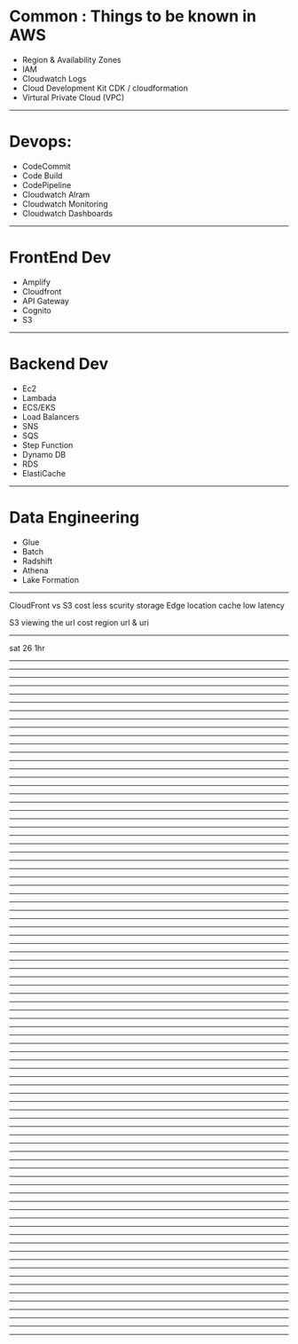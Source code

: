 # Common : Things to be known in AWS
* Region & Availability Zones 
* IAM
* Cloudwatch Logs
* Cloud Development Kit CDK / cloudformation 
* Virtural Private Cloud (VPC)

-------------------------------------------------------------------------------
# Devops:

* CodeCommit
* Code Build 
* CodePipeline
* Cloudwatch Alram 
* Cloudwatch Monitoring 
* Cloudwatch Dashboards

-------------------------------------------------------------------------------
# FrontEnd Dev 
* Amplify 
* Cloudfront 
* API Gateway 
* Cognito
* S3
-------------------------------------------------------------------------------
# Backend Dev 
* Ec2
* Lambada
* ECS/EKS
* Load Balancers
* SNS
* SQS
* Step Function
* Dynamo DB
* RDS
* ElastiCache

-------------------------------------------------------------------------------
# Data Engineering 
* Glue
* Batch 
* Radshift
* Athena
* Lake Formation


-------------------------------------------------------------------------------

CloudFront vs S3
cost less
scurity storage
Edge location
cache 
low latency

S3
viewing the url cost 
region 
url & uri 


-------------------------------------------------------------------------------

 sat 26 1hr



-------------------------------------------------------------------------------




-------------------------------------------------------------------------------




-------------------------------------------------------------------------------




-------------------------------------------------------------------------------




-------------------------------------------------------------------------------




-------------------------------------------------------------------------------




-------------------------------------------------------------------------------




-------------------------------------------------------------------------------




-------------------------------------------------------------------------------




-------------------------------------------------------------------------------




-------------------------------------------------------------------------------




-------------------------------------------------------------------------------




-------------------------------------------------------------------------------




-------------------------------------------------------------------------------




-------------------------------------------------------------------------------




-------------------------------------------------------------------------------




-------------------------------------------------------------------------------




-------------------------------------------------------------------------------




-------------------------------------------------------------------------------




-------------------------------------------------------------------------------




-------------------------------------------------------------------------------




-------------------------------------------------------------------------------




-------------------------------------------------------------------------------




-------------------------------------------------------------------------------




-------------------------------------------------------------------------------




-------------------------------------------------------------------------------




-------------------------------------------------------------------------------




-------------------------------------------------------------------------------




-------------------------------------------------------------------------------




-------------------------------------------------------------------------------




-------------------------------------------------------------------------------




-------------------------------------------------------------------------------




-------------------------------------------------------------------------------




-------------------------------------------------------------------------------




-------------------------------------------------------------------------------




-------------------------------------------------------------------------------




-------------------------------------------------------------------------------




-------------------------------------------------------------------------------




-------------------------------------------------------------------------------




-------------------------------------------------------------------------------




-------------------------------------------------------------------------------




-------------------------------------------------------------------------------




-------------------------------------------------------------------------------




-------------------------------------------------------------------------------




-------------------------------------------------------------------------------




-------------------------------------------------------------------------------




-------------------------------------------------------------------------------




-------------------------------------------------------------------------------




-------------------------------------------------------------------------------




-------------------------------------------------------------------------------




-------------------------------------------------------------------------------




-------------------------------------------------------------------------------




-------------------------------------------------------------------------------




-------------------------------------------------------------------------------




-------------------------------------------------------------------------------




-------------------------------------------------------------------------------




-------------------------------------------------------------------------------




-------------------------------------------------------------------------------




-------------------------------------------------------------------------------




-------------------------------------------------------------------------------




-------------------------------------------------------------------------------




-------------------------------------------------------------------------------




-------------------------------------------------------------------------------




-------------------------------------------------------------------------------




-------------------------------------------------------------------------------




-------------------------------------------------------------------------------




-------------------------------------------------------------------------------




-------------------------------------------------------------------------------




-------------------------------------------------------------------------------




-------------------------------------------------------------------------------




-------------------------------------------------------------------------------




-------------------------------------------------------------------------------




-------------------------------------------------------------------------------




-------------------------------------------------------------------------------




-------------------------------------------------------------------------------




-------------------------------------------------------------------------------




-------------------------------------------------------------------------------




-------------------------------------------------------------------------------




-------------------------------------------------------------------------------




-------------------------------------------------------------------------------




-------------------------------------------------------------------------------




-------------------------------------------------------------------------------